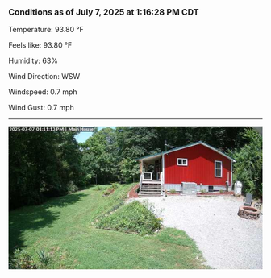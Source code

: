 ### Conditions as of July 7, 2025 at 1:16:28 PM CDT 

Temperature: 93.80 &deg;F

Feels like: 93.80 &deg;F

Humidity: 63%

Wind Direction: WSW

Windspeed: 0.7 mph

Wind Gust: 0.7 mph

---

<img src="./images/latest.jpeg"/>

